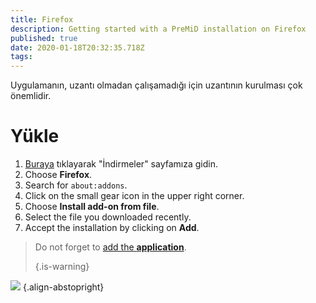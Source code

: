 ```yaml
---
title: Firefox
description: Getting started with a PreMiD installation on Firefox
published: true
date: 2020-01-18T20:32:35.718Z
tags:
---
```


Uygulamanın, uzantı olmadan çalışamadığı için uzantının kurulması çok önemlidir.

# Yükle
1. [Buraya](https://premid.app/downloads) tıklayarak "İndirmeler" sayfamıza gidin.
2. Choose **Firefox**.
3. Search for `about:addons`.
4. Click on the small gear icon in the upper right corner.
5. Choose **Install add-on from file**.
6. Select the file you downloaded recently.
7. Accept the installation by clicking on **Add**.

> Do not forget to [add the **application**](/install). 
> 
> {.is-warning}

![](https://img.icons8.com/color/2x/firefox.png) {.align-abstopright}